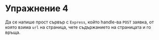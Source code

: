 # Упражнение 4

Да се напише прост сървър с `Express`, който handle-ва `POST` заявка, от която взима `url` на страница, чете съдържанието на страницата и го връща.